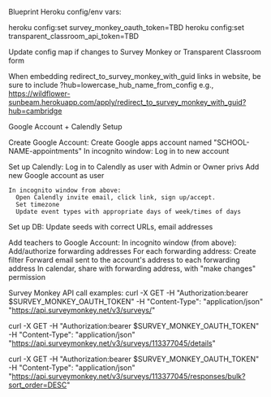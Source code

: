 Blueprint Heroku config/env vars:

  heroku config:set survey_monkey_oauth_token=TBD
  heroku config:set transparent_classroom_api_token=TBD

Update config map if changes to Survey Monkey or Transparent Classroom form

When embedding redirect_to_survey_monkey_with_guid links in website,
  be sure to include ?hub=lowercase_hub_name_from_config
  e.g., https://wildflower-sunbeam.herokuapp.com/apply/redirect_to_survey_monkey_with_guid?hub=cambridge

Google Account + Calendly Setup

  Create Google Account:
    Create Google apps account named "SCHOOL-NAME-appointments"
    In incognito window:
      Log in to new account

  Set up Calendly:
    Log in to Calendly as user with Admin or Owner privs
    Add new Google account as user

    In incognito window from above:
      Open Calendly invite email, click link, sign up/accept.
      Set timezone
      Update event types with appropriate days of week/times of days

  Set up DB:
    Update seeds with correct URLs, email addresses

  Add teachers to Google Account:
    In incognito window (from above):
      Add/authorize forwarding addresses
      For each forwarding address:
        Create filter
          Forward email sent to the account's address to each forwarding address
      In calendar, share with forwarding address, with "make changes" permission


Survey Monkey API call examples:
  curl -X GET -H "Authorization:bearer $SURVEY_MONKEY_OAUTH_TOKEN" -H "Content-Type": "application/json" "https://api.surveymonkey.net/v3/surveys/"

  curl -X GET -H "Authorization:bearer $SURVEY_MONKEY_OAUTH_TOKEN" -H "Content-Type": "application/json" "https://api.surveymonkey.net/v3/surveys/113377045/details"

  curl -X GET -H "Authorization:bearer $SURVEY_MONKEY_OAUTH_TOKEN" -H "Content-Type": "application/json" "https://api.surveymonkey.net/v3/surveys/113377045/responses/bulk?sort_order=DESC"

